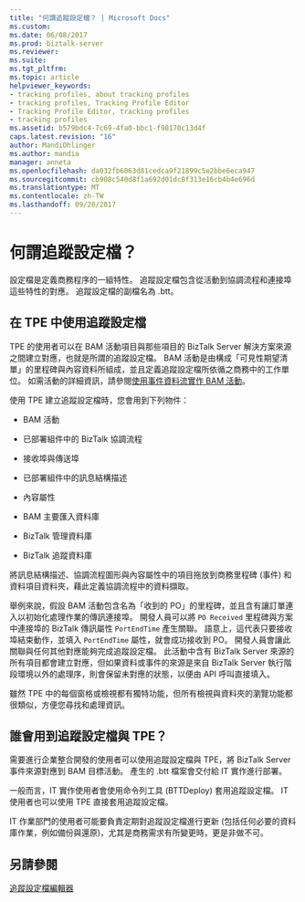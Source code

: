 ```yaml
---
title: "何謂追蹤設定檔？ | Microsoft Docs"
ms.custom: 
ms.date: 06/08/2017
ms.prod: biztalk-server
ms.reviewer: 
ms.suite: 
ms.tgt_pltfrm: 
ms.topic: article
helpviewer_keywords:
- tracking profiles, about tracking profiles
- tracking profiles, Tracking Profile Editor
- Tracking Profile Editor, tracking profiles
- tracking profiles
ms.assetid: b579bdc4-7c69-4fa0-bbc1-f98170c13d4f
caps.latest.revision: "16"
author: MandiOhlinger
ms.author: mandia
manager: anneta
ms.openlocfilehash: da032fb6063d81cedca9f21899c5e2bbe6eca947
ms.sourcegitcommit: cb908c540d8f1a692d01dc8f313e16cb4b4e696d
ms.translationtype: MT
ms.contentlocale: zh-TW
ms.lasthandoff: 09/20/2017
---
```

# <a name="what-is-a-tracking-profile"></a>何謂追蹤設定檔？
設定檔是定義商務程序的一組特性。 追蹤設定檔包含從活動到協調流程和連接埠這些特性的對應。 追蹤設定檔的副檔名為 .btt。  
  
## <a name="using-tracking-profiles-in-the-tpe"></a>在 TPE 中使用追蹤設定檔  
 TPE 的使用者可以在 BAM 活動項目與那些項目的 BizTalk Server 解決方案來源之間建立對應，也就是所謂的追蹤設定檔。 BAM 活動是由構成「可見性期望清單」的里程碑與內容資料所組成，並且定義追蹤設定檔所依循之商務中的工作單位。 如需活動的詳細資訊，請參閱[使用事件資料流實作 BAM 活動](../core/implementing-bam-activities-with-event-streams.md)。  
  
 使用 TPE 建立追蹤設定檔時，您會用到下列物件：  
  
-   BAM 活動  
  
-   已部署組件中的 BizTalk 協調流程  
  
-   接收埠與傳送埠  
  
-   已部署組件中的訊息結構描述  
  
-   內容屬性  
  
-   BAM 主要匯入資料庫  
  
-   BizTalk 管理資料庫  
  
-   BizTalk 追蹤資料庫  
  
 將訊息結構描述、協調流程圖形與內容屬性中的項目拖放到商務里程碑 (事件) 和資料項目資料夾，藉此定義協調流程中的資料擷取。  
  
 舉例來說，假設 BAM 活動包含名為「收到的 PO」的里程碑，並且含有讓訂單連入以初始化處理作業的傳訊連接埠。 開發人員可以將 `PO Received` 里程碑與方案中連接埠的 BizTalk 傳訊屬性 `PortEndTime` 產生關聯。 語意上，這代表只要接收埠結束動作，並填入 `PortEndTime` 屬性，就會成功接收到 PO。 開發人員會讓此關聯與任何其他對應能夠完成追蹤設定檔。 此活動中含有 BizTalk Server 來源的所有項目都會建立對應，但如果資料或事件的來源是來自 BizTalk Server 執行階段環境以外的處理序，則會保留未對應的狀態，以便由 API 呼叫直接填入。  
  
 雖然 TPE 中的每個窗格或檢視都有獨特功能，但所有檢視與資料夾的瀏覽功能都很類似，方便您尋找和處理資訊。  
  
## <a name="who-uses-tracking-profiles-and-the-tpe"></a>誰會用到追蹤設定檔與 TPE？  
 需要進行企業整合開發的使用者可以使用追蹤設定檔與 TPE，將 BizTalk Server 事件來源對應到 BAM 目標活動。 產生的 .btt 檔案會交付給 IT 實作進行部署。  
  
 一般而言，IT 實作使用者會使用命令列工具 (BTTDeploy) 套用追蹤設定檔。 IT 使用者也可以使用 TPE 直接套用追蹤設定檔。  
  
 IT 作業部門的使用者可能要負責定期對追蹤設定檔進行更新 (包括任何必要的資料庫作業，例如備份與還原)，尤其是商務需求有所變更時，更是非做不可。  
  
## <a name="see-also"></a>另請參閱  
 [追蹤設定檔編輯器](../core/tracking-profile-editor.md)